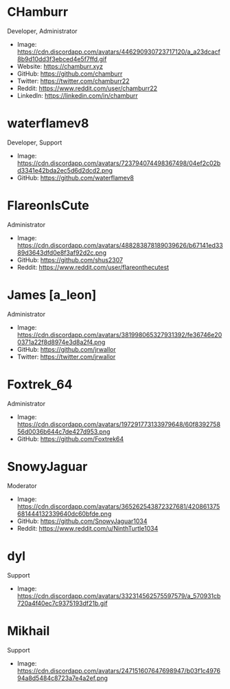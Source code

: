 # CHamburr

Developer, Administrator

- Image: https://cdn.discordapp.com/avatars/446290930723717120/a_a23dcacf8b9d10dd3f3ebced4e5f7ffd.gif
- Website: https://chamburr.xyz
- GitHub: https://github.com/chamburr
- Twitter: https://twitter.com/chamburr22
- Reddit: https://www.reddit.com/user/chamburr22
- LinkedIn: https://linkedin.com/in/chamburr

# waterflamev8

Developer, Support

- Image: https://cdn.discordapp.com/avatars/723794074498367498/04ef2c02bd3341e42bda2ec5d6d2dcd2.png
- GitHub: https://github.com/waterflamev8

# FlareonIsCute

Administrator

- Image: https://cdn.discordapp.com/avatars/488283878189039626/b67141ed3389d3643dfd0e8f3af92d2c.png
- GitHub: https://github.com/shus2307
- Reddit: https://www.reddit.com/user/flareonthecutest

# James [a_leon]

Administrator

- Image: https://cdn.discordapp.com/avatars/381998065327931392/fe36746e200371a22f8d8974e3d8a2f4.png
- GitHub: https://github.com/jrwallor
- Twitter: https://twitter.com/jrwallor

# Foxtrek_64

Administrator

- Image: https://cdn.discordapp.com/avatars/197291773133979648/60f839275856d0036b644c7de427d953.png
- GitHub: https://github.com/Foxtrek64

# SnowyJaguar

Moderator

- Image: https://cdn.discordapp.com/avatars/365262543872327681/420861375681444132339640dc60bfde.png
- GitHub: https://github.com/SnowyJaguar1034
- Reddit: https://www.reddit.com/u/NinthTurtle1034

# dyl

Support

- Image: https://cdn.discordapp.com/avatars/332314562575597579/a_570931cb720a4f40ec7c9375193df21b.gif

# Mikhail

Support

- Image: https://cdn.discordapp.com/avatars/247151607647698947/b03f1c497694a8d5484c8723a7e4a2ef.png
